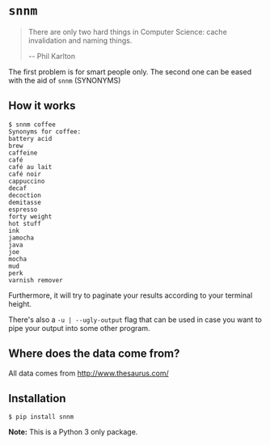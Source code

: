 # `snnm`

> There are only two hard things in Computer Science: cache invalidation and naming things.
>
> -- Phil Karlton


The first problem is for smart people only. The second one can be eased with the
aid of `snnm` (SYNONYMS)


## How it works

```
$ snnm coffee
Synonyms for coffee:
battery acid
brew
caffeine
café
café au lait
café noir
cappuccino
decaf
decoction
demitasse
espresso
forty weight
hot stuff
ink
jamocha
java
joe
mocha
mud
perk
varnish remover

```

Furthermore, it will try to paginate your results according to your terminal
height.

There's also a `-u | --ugly-output` flag that can be used in case you want to
pipe your output into some other program.


## Where does the data come from?

All data comes from http://www.thesaurus.com/


## Installation

```
$ pip install snnm

```

**Note:** This is a Python 3 only package.
